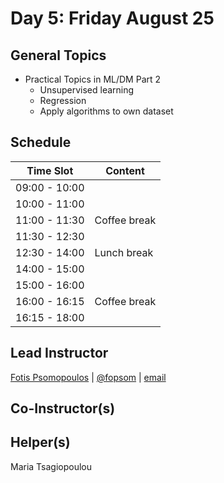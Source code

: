 # Day 5: Friday August 25

## General Topics
- Practical Topics in ML/DM Part 2
  - Unsupervised learning
  - Regression
  - Apply algorithms to own dataset

## Schedule

Time Slot   | Content
------------- | -------
09:00 - 10:00 |
10:00 - 11:00 |
11:00 - 11:30 | Coffee break
11:30 - 12:30 |
12:30 - 14:00 | Lunch break
14:00 - 15:00 |
15:00 - 16:00 |
16:00 - 16:15 | Coffee break
16:15 - 18:00 |



## Lead Instructor
[Fotis Psomopoulos](https://fpsom.github.io/) | [@fopsom](https://twitter.com/fopsom) | [email](mailto:fpsom@issel.ee.auth.gr)

## Co-Instructor(s)

## Helper(s)
Maria Tsagiopoulou

